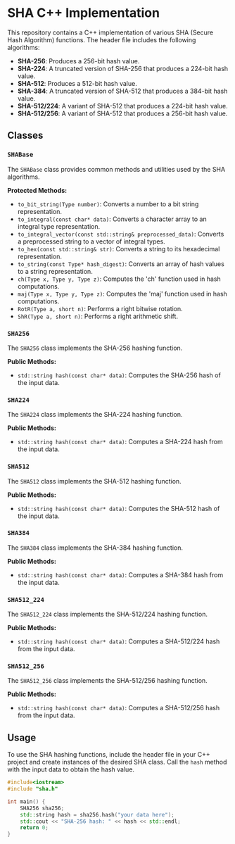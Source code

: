 # SHA C++ Implementation

This repository contains a C++ implementation of various SHA (Secure Hash Algorithm) functions. The header file includes the following algorithms:

- **SHA-256**: Produces a 256-bit hash value.
- **SHA-224**: A truncated version of SHA-256 that produces a 224-bit hash value.
- **SHA-512**: Produces a 512-bit hash value.
- **SHA-384**: A truncated version of SHA-512 that produces a 384-bit hash value.
- **SHA-512/224**: A variant of SHA-512 that produces a 224-bit hash value.
- **SHA-512/256**: A variant of SHA-512 that produces a 256-bit hash value.

## Classes

### `SHABase`

The `SHABase` class provides common methods and utilities used by the SHA algorithms.

**Protected Methods:**
- `to_bit_string(Type number)`: Converts a number to a bit string representation.
- `to_integral(const char* data)`: Converts a character array to an integral type representation.
- `to_integral_vector(const std::string& preprocessed_data)`: Converts a preprocessed string to a vector of integral types.
- `to_hex(const std::string& str)`: Converts a string to its hexadecimal representation.
- `to_string(const Type* hash_digest)`: Converts an array of hash values to a string representation.
- `ch(Type x, Type y, Type z)`: Computes the 'ch' function used in hash computations.
- `maj(Type x, Type y, Type z)`: Computes the 'maj' function used in hash computations.
- `RotR(Type a, short n)`: Performs a right bitwise rotation.
- `ShR(Type a, short n)`: Performs a right arithmetic shift.

### `SHA256`

The `SHA256` class implements the SHA-256 hashing function.

**Public Methods:**
- `std::string hash(const char* data)`: Computes the SHA-256 hash of the input data.

### `SHA224`

The `SHA224` class implements the SHA-224 hashing function.

**Public Methods:**
- `std::string hash(const char* data)`: Computes a SHA-224 hash from the input data.

### `SHA512`

The `SHA512` class implements the SHA-512 hashing function.

**Public Methods:**
- `std::string hash(const char* data)`: Computes the SHA-512 hash of the input data.

### `SHA384`

The `SHA384` class implements the SHA-384 hashing function.

**Public Methods:**
- `std::string hash(const char* data)`: Computes a SHA-384 hash from the input data.

### `SHA512_224`

The `SHA512_224` class implements the SHA-512/224 hashing function.

**Public Methods:**
- `std::string hash(const char* data)`: Computes a SHA-512/224 hash from the input data.

### `SHA512_256`

The `SHA512_256` class implements the SHA-512/256 hashing function.

**Public Methods:**
- `std::string hash(const char* data)`: Computes a SHA-512/256 hash from the input data.

## Usage

To use the SHA hashing functions, include the header file in your C++ project and create instances of the desired SHA class. Call the `hash` method with the input data to obtain the hash value.

```cpp
#include<iostream>
#include "sha.h"

int main() {
    SHA256 sha256;
    std::string hash = sha256.hash("your data here");
    std::cout << "SHA-256 hash: " << hash << std::endl;
    return 0;
}

